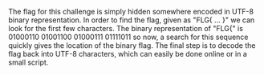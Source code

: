 The flag for this challenge is simply hidden somewhere encoded in UTF-8 binary representation.
In order to find the flag, given as "FLG{ ... }" we can look for the first few characters.
The binary representation of "FLG{" is 01000110 01001100 01000111 01111011 so now,
a search for this sequence quickly gives the location of the binary flag.
The final step is to decode the flag back into UTF-8 characters,
which can easily be done online or in a small script.
